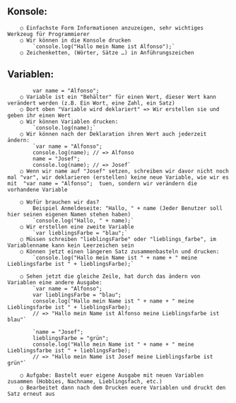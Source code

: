## Konsole:
		○ Einfachste Form Informationen anzuzeigen, sehr wichtiges Werkzeug für Programmierer
		○ Wir können in die Konsole drucken
			`console.log("Hallo mein Name ist Alfonso");`
		○ Zeichenketten, (Wörter, Sätze …) in Anführungszeichen

## Variablen:
			var name = "Alfonso";
		○ Variable ist ein "Behälter" für einen Wert, dieser Wert kann verändert werden (z.B. Ein Wort, eine Zahl, ein Satz)
		○ Dort oben "Variable wird deklariert" => Wir erstellen sie und geben ihr einen Wert
		○ Wir können Variablen drucken:
			`console.log(name);`
		○ Wir können nach der Deklaration ihren Wert auch jederzeit ändern:
			`var name = "Alfonso";
			console.log(name); // => Alfonso
			name = "Josef";
			console.log(name); // => Josef`
		○ Wenn wir name auf "Josef" setzen, schreiben wir davor nicht noch mal "var", wir deklarieren (erstellen) keine neue Variable, wie wir es mit  "var name = "Alfonso";  tuen, sondern wir verändern die vorhandene Variable
			
		○ Wofür brauchen wir das?
			Beispiel Anmeldeseite: "Hallo, " + name (Jeder Benutzer soll hier seinen eigenen Namen stehen haben)
			`console.log("Hallo, " + name);`
		○ Wir erstellen eine zweite Variable 
			`var lieblingsFarbe = "blau";`
		○ Müssen schreiben "lieblingsFarbe" oder "lieblings_farbe", im Variablenname kann kein Leerzeichen sein
		○ Können jetzt einen längeren Satz zusammenbasteln und drucken:
			`console.log("Hallo mein Name ist " + name + " meine Lieblingsfarbe ist " + lieblingsFarbe);`

		○ Sehen jetzt die gleiche Zeile, hat durch das ändern von Variablen eine andere Ausgabe:
			`var name = "Alfonso";
			var lieblingsFarbe = "blau";
			console.log("Hallo mein Name ist " + name + " meine Lieblingsfarbe ist " + lieblingsFarbe);
			// => "Hallo mein Name ist Alfonso meine Lieblingsfarbe ist blau"`
			
			`name = "Josef";
			lieblingsFarbe = "grün";
			console.log("Hallo mein Name ist " + name + " meine Lieblingsfarbe ist " + lieblingsFarbe);
			// => "Hallo mein Name ist Josef meine Lieblingsfarbe ist grün"`
		
		○ Aufgabe: Bastelt euer eigene Ausgabe mit neuen Variablen zusammen (Hobbies, Nachname, Lieblingsfach, etc.)
		○ Bearbeitet dann nach dem Drucken euere Variablen und druckt den Satz erneut aus

		

